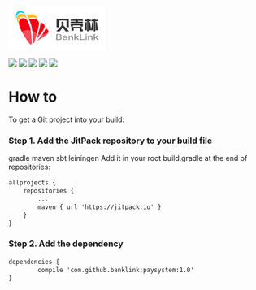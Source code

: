 [![](https://github.com/banklink/paysystem/blob/master/banklink_logo.png)](https://github.com/banklink/paysystem)

[![](https://img.shields.io/badge/paysystem-1.0-brightgreen.svg)](https://github.com/banklink/paysystem) 
[![](https://img.shields.io/badge/API-14%2B-brightgreen.svg?style=flat)](https://github.com/banklink/paysystem)
[![](https://img.shields.io/badge/build-passing-brightgreen.svg)](https://github.com/banklink/paysystem)
[![](https://img.shields.io/badge/insignt.io-Ready-brightgreen.svg)](https://github.com/banklink/paysystem)
[![](https://img.shields.io/github/license/banklink/paysystem.svg)](https://github.com/banklink/paysystem/blob/master/LICENSE.txt) 

# How to

To get a Git project into your build:

### Step 1. Add the JitPack repository to your build file

gradle
maven
sbt
leiningen
Add it in your root build.gradle at the end of repositories:

	allprojects {
		repositories {
			...
			maven { url 'https://jitpack.io' }
		}
	}
	
### Step 2. Add the dependency
	dependencies {
	        compile 'com.github.banklink:paysystem:1.0'
	}
